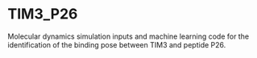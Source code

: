 # TIM3_P26
Molecular dynamics simulation inputs and machine learning code for the identification of the binding pose between TIM3 and peptide P26.
